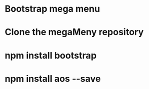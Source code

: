 # Bootstrap mega menu

# Clone the megaMeny repository

# npm install bootstrap
# npm install aos --save
